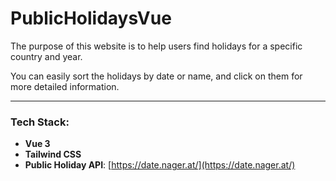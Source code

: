 # PublicHolidaysVue

The purpose of this website is to help users find holidays for a specific country and year.

You can easily sort the holidays by date or name, and click on them for more detailed information.

---

### Tech Stack:

- **Vue 3**
- **Tailwind CSS**
- **Public Holiday API**: [https://date.nager.at/](https://date.nager.at/)

